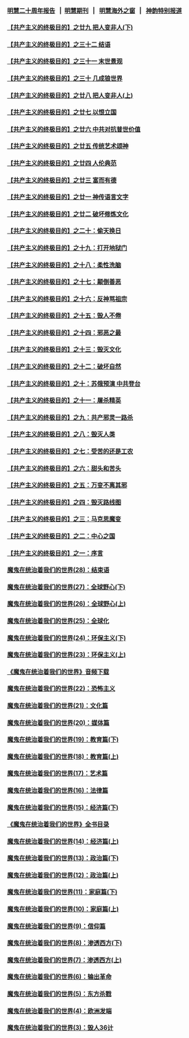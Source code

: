 #### [明慧二十周年报告](https://github.com/gfw-breaker/mh-reports/blob/master/README.md?t=07222020) &nbsp;&nbsp;|&nbsp;&nbsp;[明慧期刊](https://github.com/gfw-breaker/mh-qikan) &nbsp;&nbsp;|&nbsp;&nbsp; [明慧海外之窗](https://github.com/gfw-breaker/mh-news/blob/master/README.md?t=07222020) &nbsp;&nbsp;|&nbsp;&nbsp; [神韵特别报道](https://github.com/gfw-breaker/mh-news/blob/master/shenyun.md?t=07222020) 

#### [【共产主义的终极目的】之廿九 把人变非人(下)](../pages/nsc422/n11344140.md?t=07222020) 

#### [【共产主义的终极目的】之三十二 结语](../pages/nsc422/n11360535.md?t=07222020) 

#### [【共产主义的终极目的】之三十一 末世景观](../pages/nsc422/n11351129.md?t=07222020) 

#### [【共产主义的终极目的】之三十 几成狼世界](../pages/nsc422/n11348280.md?t=07222020) 

#### [【共产主义的终极目的】之廿八 把人变非人(上)](../pages/nsc422/n11340492.md?t=07222020) 

#### [【共产主义的终极目的】之廿七 以恨立国](../pages/nsc422/n11336944.md?t=07222020) 

#### [【共产主义的终极目的】之廿六 中共对抗普世价值](../pages/nsc422/n11324785.md?t=07222020) 

#### [【共产主义的终极目的】之廿五 传统艺术颂神](../pages/nsc422/n11296396.md?t=07222020) 

#### [【共产主义的终极目的】之廿四 人伦典范](../pages/nsc422/n11296397.md?t=07222020) 

#### [【共产主义的终极目的】之廿三 富而有德](../pages/nsc422/n11283598.md?t=07222020) 

#### [【共产主义的终极目的】之廿一 神传语言文字](../pages/nsc422/n11263265.md?t=07222020) 

#### [【共产主义的终极目的】之廿二 破坏修炼文化](../pages/nsc422/n11245728.md?t=07222020) 

#### [【共产主义的终极目的】之二十：偷天换日](../pages/nsc422/n11238846.md?t=07222020) 

#### [【共产主义的终极目的】之十九：打开地狱门](../pages/nsc422/n11206376.md?t=07222020) 

#### [【共产主义的终极目的】之十八：柔性洗脑](../pages/nsc422/n11199994.md?t=07222020) 

#### [【共产主义的终极目的】之十七：颠倒善恶](../pages/nsc422/n11179782.md?t=07222020) 

#### [【共产主义的终极目的】之十六：反神骂祖宗](../pages/nsc422/n11166798.md?t=07222020) 

#### [【共产主义的终极目的】之十五：毁人不倦](../pages/nsc422/n11166792.md?t=07222020) 

#### [【共产主义的终极目的】之十四：邪恶之最](../pages/nsc422/n11150249.md?t=07222020) 

#### [【共产主义的终极目的】之十三：毁灭文化](../pages/nsc422/n11135227.md?t=07222020) 

#### [【共产主义的终极目的】之十二：破坏自然](../pages/nsc422/n11135214.md?t=07222020) 

#### [【共产主义的终极目的】之十：苏俄预演 中共登台](../pages/nsc422/n11118424.md?t=07222020) 

#### [【共产主义的终极目的】之十一：屠杀精英](../pages/nsc422/n11118442.md?t=07222020) 

#### [【共产主义的终极目的】之九：共产邪灵一路杀](../pages/nsc422/n11114139.md?t=07222020) 

#### [【共产主义的终极目的】之八：毁灭人类](../pages/nsc422/n11108503.md?t=07222020) 

#### [【共产主义的终极目的】之七：受苦的还是工农](../pages/nsc422/n11101809.md?t=07222020) 

#### [【共产主义的终极目的】之六：甜头和苦头](../pages/nsc422/n11096971.md?t=07222020) 

#### [【共产主义的终极目的】之五：万变不离其邪](../pages/nsc422/n11091285.md?t=07222020) 

#### [【共产主义的终极目的】之四：毁灭路线图](../pages/nsc422/n11086284.md?t=07222020) 

#### [【共产主义的终极目的】之三：马克思魔变](../pages/nsc422/n11061941.md?t=07222020) 

#### [【共产主义的终极目的】之二：中心之国](../pages/nsc422/n11047728.md?t=07222020) 

#### [【共产主义的终极目的】之一：序言](../pages/nsc422/n11086077.md?t=07222020) 

#### [魔鬼在统治着我们的世界(28)：结束语](../pages/nsc422/n10936246.md?t=07222020) 

#### [魔鬼在统治着我们的世界(27)：全球野心(下)](../pages/nsc422/n10928319.md?t=07222020) 

#### [魔鬼在统治着我们的世界(26)：全球野心(上)](../pages/nsc422/n10900318.md?t=07222020) 

#### [魔鬼在统治着我们的世界(25)：全球化](../pages/nsc422/n10788205.md?t=07222020) 

#### [魔鬼在统治着我们的世界(24)：环保主义(下)](../pages/nsc422/n10695307.md?t=07222020) 

#### [魔鬼在统治着我们的世界(23)：环保主义(上)](../pages/nsc422/n10688613.md?t=07222020) 

#### [《魔鬼在统治着我们的世界》音频下载](../pages/nsc422/n10635553.md?t=07222020) 

#### [魔鬼在统治着我们的世界(22)：恐怖主义](../pages/nsc422/n10614727.md?t=07222020) 

#### [魔鬼在统治着我们的世界(21)：文化篇](../pages/nsc422/n10597706.md?t=07222020) 

#### [魔鬼在统治着我们的世界(20)：媒体篇](../pages/nsc422/n10586579.md?t=07222020) 

#### [魔鬼在统治着我们的世界(19)：教育篇(下)](../pages/nsc422/n10564808.md?t=07222020) 

#### [魔鬼在统治着我们的世界(18)：教育篇(上)](../pages/nsc422/n10526970.md?t=07222020) 

#### [魔鬼在统治着我们的世界(17)：艺术篇](../pages/nsc422/n10499093.md?t=07222020) 

#### [魔鬼在统治着我们的世界(16)：法律篇](../pages/nsc422/n10485969.md?t=07222020) 

#### [魔鬼在统治着我们的世界(15)：经济篇(下)](../pages/nsc422/n10469975.md?t=07222020) 

#### [《魔鬼在统治着我们的世界》全书目录](../pages/nsc422/n10464261.md?t=07222020) 

#### [魔鬼在统治着我们的世界(14)：经济篇(上)](../pages/nsc422/n10457370.md?t=07222020) 

#### [魔鬼在统治着我们的世界(13)：政治篇(下)](../pages/nsc422/n10448270.md?t=07222020) 

#### [魔鬼在统治着我们的世界(12)：政治篇(上)](../pages/nsc422/n10444576.md?t=07222020) 

#### [魔鬼在统治着我们的世界(11)：家庭篇(下)](../pages/nsc422/n10440961.md?t=07222020) 

#### [魔鬼在统治着我们的世界(10)：家庭篇(上)](../pages/nsc422/n10435448.md?t=07222020) 

#### [魔鬼在统治着我们的世界(9)：信仰篇](../pages/nsc422/n10432159.md?t=07222020) 

#### [魔鬼在统治着我们的世界(8)：渗透西方(下)](../pages/nsc422/n10429603.md?t=07222020) 

#### [魔鬼在统治着我们的世界(7)：渗透西方(上)](../pages/nsc422/n10426013.md?t=07222020) 

#### [魔鬼在统治着我们的世界(6)：输出革命](../pages/nsc422/n10421536.md?t=07222020) 

#### [魔鬼在统治着我们的世界(5)：东方杀戮](../pages/nsc422/n10417707.md?t=07222020) 

#### [魔鬼在统治着我们的世界(4)：欧洲发端](../pages/nsc422/n10414890.md?t=07222020) 

#### [魔鬼在统治着我们的世界(3)：毁人36计](../pages/nsc422/n10411583.md?t=07222020) 

